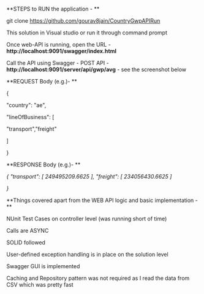 **STEPS to RUN the application - **

git clone  https://github.com/gourav8jain/CountryGwpAPIRun

This solution in Visual studio or run it through command prompt

Once web-API is running, open the URL -  **http://localhost:9091/swagger/index.html**

Call the API using Swagger - POST API - **http://localhost:9091/server/api/gwp/avg** - see the screenshot below

**REQUEST Body (e.g.)- **

{

&quot;country&quot;: &quot;ae&quot;,

&quot;lineOfBusiness&quot;: [

&quot;transport&quot;,&quot;freight&quot;

]

}

​​​**RESPONSE Body (e.g.)- **

​​_{
   &quot;transport&quot;: [
     249495209.6625
   ],
   &quot;freight&quot;: [
     234056430.6625
   ]_

_}_

**Things covered apart from the WEB API logic and basic implementation - **

NUnit Test Cases on controller level (was running short of time)

Calls are ASYNC

SOLID followed

User-defined exception handling is in place on the solution level

Swagger GUI is implemented

Caching and Repository pattern was not required as I read the data from CSV which was pretty fast
